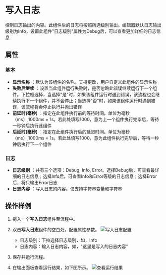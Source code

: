 # 写入日志

控制日志输出的内容。此组件后的日志将按照所选级别输出。编辑器默认日志输出级别为Info，设置此组件&quot;日志级别&quot;属性为Debug后，可以查看更加详细的日志信息

## 属性

### 基本
- **显示名称** ：默认为该组件的名称。支持更改，用户自定义此组件的显示名称
- **失败后继续** ：设置当此组件运行失败时，是否忽略此错误继续运行下一个组件。下拉框选择，当选择"是"时，如果该组件运行时遇到错误，该流程也会继续执行下一个组件，并不会停止；当选择"否"时，如果该组件运行时遇到错误，该流程将会停止执行并抛出错误
- **前延时(毫秒)** ：指定在此组件执行前的等待时间。单位为毫秒（ms）,1000ms = 1s。若此处填写1000，意为上一个组件执行完毕后，等待一秒钟后执行此组件
- **后延时(毫秒)** ：指定在此组件执行后的延迟时间。单位为毫秒（ms）,1000ms = 1s。若此处填写1000，意为此组件执行完毕后，等待一秒钟后执行下一个组件


### 日志

- **日志级别** ：共有三个选项：Debug,  Info, Error。选择Debug后，可查看最详细的日志信息；选择Info后，可查看Info和Error等级的日志信息；选择Error后，将只输出Error日志
- **日志内容** ：写入日志的内容。仅支持字符串变量和字符串

## 操作样例

1. 拖入一个**写入日志**组件至流程中。
2. 双击**写入日志**组件的空白处，配置属性参数。
   ![写入日志配置](https://docimages.blob.core.chinacloudapi.cn/images/Activities/writelogsetting20201221.png)  

   - 日志级别：下拉选择日志级别，如，Info
   - 日志内容：输入日志内容，如，"这里是写入的日志内容"
  
3. 保存并运行流程。
4. 在输出面板查看运行结果，如下图所示。
   ![查看运行结果](https://docimages.blob.core.chinacloudapi.cn/images/Activities/writelogoutput20201221.png)